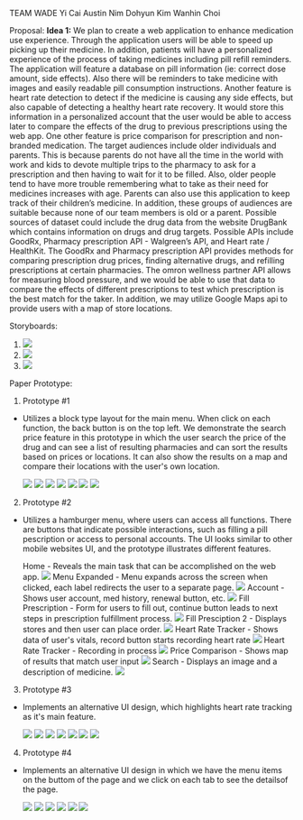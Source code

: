 TEAM WADE
Yi Cai
Austin Nim
Dohyun Kim
Wanhin Choi

Proposal:
**Idea 1:**
We plan to create a web application to enhance medication use experience. Through the application users will be able to speed up picking up their medicine. In addition, patients will have a personalized experience of the process of taking medicines including pill refill reminders. The application will feature a database on pill information (ie: correct dose amount, side effects). Also there will be reminders to take medicine with images and easily readable pill consumption instructions. Another feature is heart rate detection to detect if the medicine is causing any side effects, but also capable of detecting a healthy heart rate recovery. It would store this information in a personalized account that the user would be able to access later to compare the effects of the drug to previous prescriptions using the web app. One other feature is price comparison for prescription and non-branded medication. The target audiences include older individuals and parents. This is because parents do not have all the time in the world with work and kids to devote multiple trips to the pharmacy to ask for a prescription and then having to wait for it to be filled. Also, older people tend to have more trouble remembering what to take as their need for medicines increases with age. Parents can also use this application to keep track of their children’s medicine. In addition, these groups of audiences are suitable because none of our team members is old or a parent. Possible sources of dataset could include the drug data from the website DrugBank which contains information on drugs and drug targets. Possible APIs include GoodRx, Pharmacy prescription API  - Walgreen’s API, and Heart rate / HealthKit. The GoodRx and Pharmacy prescription API provides methods for comparing prescription drug prices, finding alternative drugs, and refilling prescriptions at certain pharmacies. The omron wellness partner API allows for measuring blood pressure, and we would be able to use that data to compare the effects of different prescriptions to test which prescription is the best match for the taker. In addition, we may utilize Google Maps api to provide users with a map of store locations. 



Storyboards:
1. ![](https://github.com/ethan-cy/COGS121/blob/master/images/Ethan/Storyboard-Prescription.jpg)
2. ![](https://github.com/ethan-cy/COGS121/blob/master/images/Ethan/Storyboard-SearchPrice.jpg)
3. ![](https://github.com/ethan-cy/COGS121/blob/master/images/Ethan/Storyboard-Heartrate.PNG)


Paper Prototype:

1. Prototype #1
- Utilizes a block type layout for the main menu. When click on each function, the back button is on the top left. We  demonstrate the search price feature in this prototype in which the user search the price of the drug and can see a list of resulting pharmacies and can sort the results based on prices or locations. It can also show the results on a map and compare their locations with the user's own location.

  ![](https://github.com/ethan-cy/COGS121/blob/master/images/Ethan/Main.PNG)
  ![](https://github.com/ethan-cy/COGS121/blob/master/images/Ethan/Search.PNG)
  ![](https://github.com/ethan-cy/COGS121/blob/master/images/Ethan/Search2.jpg)
  ![](https://github.com/ethan-cy/COGS121/blob/master/images/Ethan/SearchResult.PNG)
  ![](https://github.com/ethan-cy/COGS121/blob/master/images/Ethan/SearchResultSort.PNG)
  ![](https://github.com/ethan-cy/COGS121/blob/master/images/Ethan/SearchResultMap.PNG)
  ![](https://github.com/ethan-cy/COGS121/blob/master/images/Ethan/SearchResultMapInfo.PNG)

2. Prototype #2
- Utilizes a hamburger menu, where users can access all functions. There are buttons that indicate possible interactions, such as filling a pill pescription or access to personal accounts. The UI looks similar to other mobile websites UI, and the prototype illustrates different features. 
  
   Home - Reveals the main task that can be accomplished on the web app.
   ![](https://github.com/ethan-cy/COGS121/blob/master/images/austin/Screen%20Shot%202019-04-22%20at%205.55.02%20PM.png)
   Menu Expanded - Menu expands across the screen when clicked, each label redirects the user to a separate page.
   ![](https://github.com/ethan-cy/COGS121/blob/master/images/austin/Screen%20Shot%202019-04-22%20at%205.55.16%20PM.png)
   Account - Shows user account, med history, renewal button, etc. 
   ![](https://github.com/ethan-cy/COGS121/blob/master/images/austin/Screen%20Shot%202019-04-22%20at%205.57.05%20PM.png)
   Fill Prescription - Form for users to fill out, continue button leads to next steps in prescription fulfillment process. 
   ![](https://github.com/ethan-cy/COGS121/blob/master/images/austin/IMG_2691.jpg)
   Fill Presciption 2 - Displays stores and then user can place order. 
   ![](https://github.com/ethan-cy/COGS121/blob/master/images/austin/IMG_2692.jpg)
   Heart Rate Tracker - Shows data of user's vitals, record button starts recording heart rate 
   ![](https://github.com/ethan-cy/COGS121/blob/master/images/austin/IMG_2693.jpg)
   Heart Rate Tracker - Recording in process 
   ![](https://github.com/ethan-cy/COGS121/blob/master/images/austin/IMG_2694.jpg)
   Price Comparison - Shows map of results that match user input 
   ![](https://github.com/ethan-cy/COGS121/blob/master/images/austin/IMG_2695.jpg)
   Search - Displays an image and a description of medicine. 
   ![](https://github.com/ethan-cy/COGS121/blob/master/images/austin/IMG_2696.jpg)
   
3. Prototype #3
- Implements an alternative UI design, which highlights heart rate tracking as it's main feature. 

   ![](https://github.com/ethan-cy/COGS121/blob/master/images/Dylan/20190422_170933.jpg)
   ![](https://github.com/ethan-cy/COGS121/blob/master/images/Dylan/20190422_170937.jpg)
   ![](https://github.com/ethan-cy/COGS121/blob/master/images/Dylan/20190422_170942.jpg)
   ![](https://github.com/ethan-cy/COGS121/blob/master/images/Dylan/20190422_170945.jpg)
   ![](https://github.com/ethan-cy/COGS121/blob/master/images/Dylan/20190422_170948.jpg)
   ![](https://github.com/ethan-cy/COGS121/blob/master/images/Dylan/20190422_170951.jpg)
   ![](https://github.com/ethan-cy/COGS121/blob/master/images/Dylan/20190422_170953.jpg)

4. Prototype #4
- Implements an alternative UI design in which we have the menu items on the buttom of the page and we click on each tab to see the detailsof the page.

  ![](https://github.com/ethan-cy/COGS121/blob/master/images/Ethan/AltUI-Main.PNG)
  ![](https://github.com/ethan-cy/COGS121/blob/master/images/Ethan/AltUI-Prescription.PNG)
  ![](https://github.com/ethan-cy/COGS121/blob/master/images/Ethan/AltUI-Heartrate.PNG)
  ![](https://github.com/ethan-cy/COGS121/blob/master/images/Ethan/AltUI-Info.PNG)
  ![](https://github.com/ethan-cy/COGS121/blob/master/images/Ethan/AltUI-SearchPrice.PNG)
  ![](https://github.com/ethan-cy/COGS121/blob/master/images/Ethan/AltUI-Acocunt.PNG)
  


